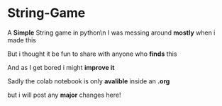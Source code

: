 # String-Game

A **Simple** String game in python\n
I was messing around **mostly** when i made this

But i thought it be fun to share with anyone who **finds** this

And as I get bored i might **improve it**

Sadly the colab notebook is only **avalible** inside an **.org** 

but i will post any **major** changes here!
